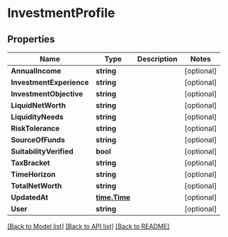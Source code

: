 # InvestmentProfile

## Properties

Name | Type | Description | Notes
------------ | ------------- | ------------- | -------------
**AnnualIncome** | **string** |  | [optional] 
**InvestmentExperience** | **string** |  | [optional] 
**InvestmentObjective** | **string** |  | [optional] 
**LiquidNetWorth** | **string** |  | [optional] 
**LiquidityNeeds** | **string** |  | [optional] 
**RiskTolerance** | **string** |  | [optional] 
**SourceOfFunds** | **string** |  | [optional] 
**SuitabilityVerified** | **bool** |  | [optional] 
**TaxBracket** | **string** |  | [optional] 
**TimeHorizon** | **string** |  | [optional] 
**TotalNetWorth** | **string** |  | [optional] 
**UpdatedAt** | [**time.Time**](time.Time.md) |  | [optional] 
**User** | **string** |  | [optional] 

[[Back to Model list]](../README.md#documentation-for-models) [[Back to API list]](../README.md#documentation-for-api-endpoints) [[Back to README]](../README.md)


